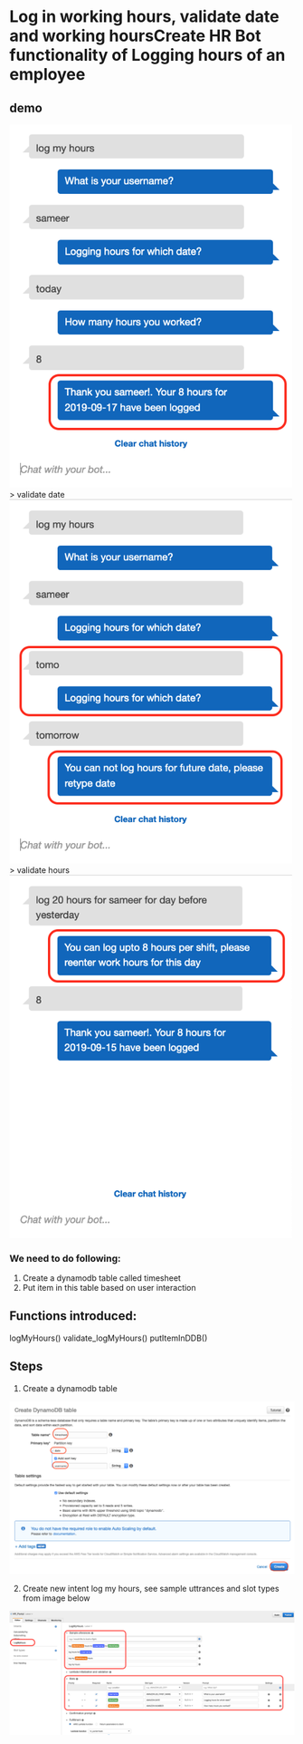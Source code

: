 # Log in working hours, validate date and working hoursCreate HR Bot functionality of Logging hours of an employee

## demo
<img src="images/usecase3/usecase3.png" alt="usecase3" width="500">
> validate date
<img src="images/usecase3/usecase3dateval.png" alt="usecase3" width="500">
> validate hours
<img src="images/usecase3/usercase3hoursval.png" alt="usecase3" width="500">

### We need to do following:
1.	Create a dynamodb table called timesheet
2.	Put item in this table based on user interaction

## Functions introduced:
logMyHours()
validate_logMyHours()
putItemInDDB()

## Steps
1. Create a dynamodb table
<img src="images/usecase3/1.png">

2. Create new intent log my hours, see sample uttrances and slot types from image below
<img src="images/usecase3/2.png">





 



